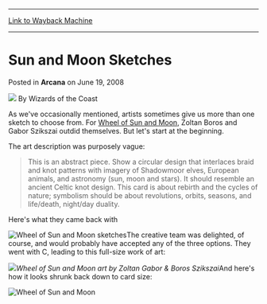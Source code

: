 
---
[Link to Wayback Machine](https://web.archive.org/web/20211026093731/https://magic.wizards.com/en/articles/archive/arcana/sun-and-moon-sketches-2008-06-19)

[_metadata_:author]:- "Wizards of the Coast"
[_metadata_:description]:- "As we've occasionally mentioned, artists sometimes give us more than one sketch to choose from. For Wheel of Sun and Moon, Zoltan Boros and Gabor Szikszai outdid themselves. But let's start at the beginning.The art description was purposely vague:This is an abstract piece. Show a circular design that interlaces braid and knot patterns with imagery of Shadowmoor elves, European"
[_metadata_:generator]:- "Drupal 7 (http://drupal.org)"
[_metadata_:node]:- "603931"
[_metadata_:publish_date]:- "2008-06-19"
[_metadata_:source]:- "div-main-content"
[_metadata_:title]:- "Sun and Moon Sketches"
[_metadata_:wayback_capture_timestamp]:- "2021-10-26 09:37:31"
[_metadata_:wayback_raw_url]:- "https://web.archive.org/web/20211026093731id_/https://magic.wizards.com/en/articles/archive/arcana/sun-and-moon-sketches-2008-06-19"
[_metadata_:wayback_url]:- "https://magic.wizards.com/en/articles/archive/arcana/sun-and-moon-sketches-2008-06-19"
---


Sun and Moon Sketches
=====================



 Posted in **Arcana**
 on June 19, 2008 






![](https://media.magic.wizards.com/styles/auth_small/public/images/person/wizards_author.jpg)
By Wizards of the Coast











As we've occasionally mentioned, artists sometimes give us more than one sketch to choose from. For [Wheel of Sun and Moon](https://gatherer.wizards.com/Pages/Card/Details.aspx?name=Wheel+of+Sun+and+Moon), Zoltan Boros and Gabor Szikszai outdid themselves. But let's start at the beginning.

The art description was purposely vague:


> This is an abstract piece. Show a circular design that interlaces braid and knot patterns with imagery of Shadowmoor elves, European animals, and astronomy (sun, moon and stars). It should resemble an ancient Celtic knot design. This card is about rebirth and the cycles of nature; symbolism should be about revolutions, orbits, seasons, and life/death, night/day duality.

Here's what they came back with

![Wheel of Sun and Moon sketches](https://media.magic.wizards.com/image_legacy_migration/magic/images/mtgcom/arcana1000/1615_sketches.jpg)The creative team was delighted, of course, and would probably have accepted any of the three options. They went with C, leading to this full-size work of art:

![](https://media.magic.wizards.com/image_legacy_migration/magic/images/mtgcom/arcana1000/1615_full.jpg)*Wheel of Sun and Moon art by Zoltan Gabor & Boros Szikszai*And here's how it looks shrunk back down to card size:

![Wheel of Sun and Moon](http://gatherer.wizards.com/Handlers/Image.ashx?type=card&name=Wheel+of+Sun+and+Moon)





